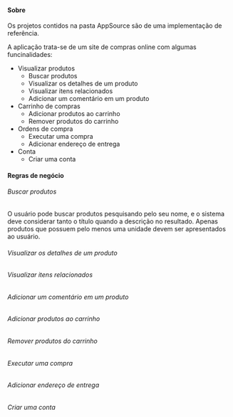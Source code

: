 #### Sobre

Os projetos contidos na pasta AppSource são de uma implementação de referência.

A aplicação trata-se de um site de compras online com algumas funcinalidades:

* Visualizar produtos
    * Buscar produtos
    * Visualizar os detalhes de um produto
    * Visualizar itens relacionados
    * Adicionar um comentário em um produto
* Carrinho de compras
    * Adicionar produtos ao carrinho
    * Remover produtos do carrinho
* Ordens de compra
    * Executar uma compra
    * Adicionar endereço de entrega
* Conta
    * Criar uma conta
    
 
#### Regras de negócio

###### Buscar produtos
O usuário pode buscar produtos pesquisando pelo seu nome, e o sistema deve considerar tanto o título
quando a descrição no resultado. Apenas produtos que possuem pelo 
menos uma unidade devem ser apresentados ao usuário.


###### Visualizar os detalhes de um produto

###### Visualizar itens relacionados

###### Adicionar um comentário em um produto
  
###### Adicionar produtos ao carrinho

###### Remover produtos do carrinho
      
###### Executar uma compra

###### Adicionar endereço de entrega

###### Criar uma conta


